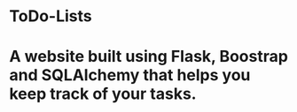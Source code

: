 # ToDo-Lists

# A website built using Flask, Boostrap and SQLAlchemy that helps you keep track of your tasks.
